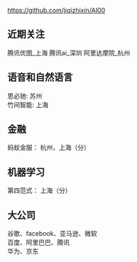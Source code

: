 https://github.com/jiqizhixin/AI00

## 近期关注
腾讯优图_上海
腾讯ai_深圳
阿里达摩院_杭州

## 语音和自然语言
思必驰: 苏州  
竹间智能: 上海

## 金融
蚂蚁金服： 杭州，上海（分）

## 机器学习
第四范式： 上海（分）

## 大公司
谷歌、facebook、亚马逊、微软  
百度、阿里巴巴、腾讯  
华为、京东  
